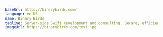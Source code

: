 ```yaml
---
baseUrl: https://binarybirds.com/
language: en-US
name: Binary Birds
tagline: Server-side Swift development and consulting. Secure, efficient, scalable solutions.
imageUrl: https://binarybirds.com/test.jpg 
---
```

